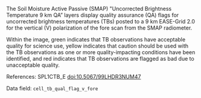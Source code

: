 The Soil Moisture Active Passive (SMAP) "Uncorrected Brightness Temperature 9 km QA” layers display quality assurance (QA) flags for uncorrected brightness temperatures (TBs) posted to a 9 km EASE-Grid 2.0 for the vertical (V) polarization of the fore scan from the SMAP radiometer.

Within the image, green indicates that TB observations have acceptable quality for science use, yellow indicates that caution should be used with the TB observations as one or more quality-impacting conditions have been identified, and red indicates that TB observations are flagged as bad due to unacceptable quality.

References: SPL1CTB_E [doi:10.5067/99LHDR3NUM47](https://dx.doi.org/10.5067/99LHDR3NUM47)

Data field: `cell_tb_qual_flag_v_fore`
